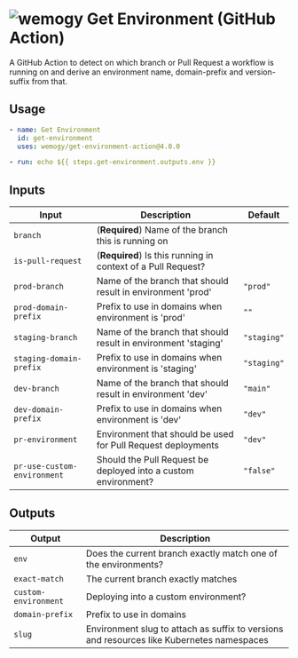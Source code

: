 # ![wemogy](https://wemogyimages.blob.core.windows.net/logos/wemogy-github-tiny.png) Get Environment (GitHub Action)

A GitHub Action to detect on which branch or Pull Request a workflow is running on and derive an environment name, domain-prefix and version-suffix from that.

## Usage

```yaml
- name: Get Environment
  id: get-environment
  uses: wemogy/get-environment-action@4.0.0

- run: echo ${{ steps.get-environment.outputs.env }}
```

## Inputs

| Input                       | Description                                                    | Default     |
| --------------------------- | -------------------------------------------------------------- | ----------- |
| `branch`                    | (**Required**) Name of the branch this is running on           |             |
| `is-pull-request`           | (**Required**) Is this running in context of a Pull Request?   |             |
| `prod-branch`               | Name of the branch that should result in environment 'prod'    | `"prod"`    |
| `prod-domain-prefix`        | Prefix to use in domains when environment is 'prod'            | `""`        |
| `staging-branch`            | Name of the branch that should result in environment 'staging' | `"staging"` |
| `staging-domain-prefix`     | Prefix to use in domains when environment is 'staging'         | `"staging"` |
| `dev-branch`                | Name of the branch that should result in environment 'dev'     | `"main"`    |
| `dev-domain-prefix`         | Prefix to use in domains when environment is 'dev'             | `"dev"`     |
| `pr-environment`            | Environment that should be used for Pull Request deployments   | `"dev"`     |
| `pr-use-custom-environment` | Should the Pull Request be deployed into a custom environment? | `"false"`   |

## Outputs

| Output               | Description                                                                               |
| -------------------- | ----------------------------------------------------------------------------------------- |
| `env`                | Does the current branch exactly match one of the environments?                            |
| `exact-match`        | The current branch exactly matches                                                        |
| `custom-environment` | Deploying into a custom environment?                                                      |
| `domain-prefix`      | Prefix to use in domains                                                                  |
| `slug`               | Environment slug to attach as suffix to versions and resources like Kubernetes namespaces |
